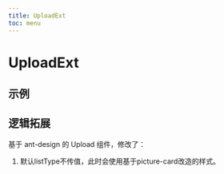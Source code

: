 ```yaml
---
title: UploadExt
toc: menu
---
```


# UploadExt

## 示例

<code src="../../packages/antd-ext/examples/UploadExt"></code>


## 逻辑拓展
基于 ant-design 的 Upload 组件，修改了：
1. 默认listType不传值，此时会使用基于picture-card改造的样式。

